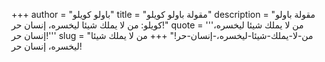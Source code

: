 +++
author = "باولو كويلو"
title = "مقولة باولو كويلو"
description = "مقولة باولو كويلو: من لا يملك شيئا ليخسره، إنسان حر!"
quote = '''من لا يملك شيئا ليخسره، إنسان حر!'''
slug = "من-لا-يملك-شيئا-ليخسره،-إنسان-حر!"
+++
من لا يملك شيئا ليخسره، إنسان حر!
